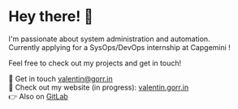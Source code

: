# Hey there! 👋

I'm passionate about system administration and automation.  
Currently applying for a SysOps/DevOps internship at Capgemini !

Feel free to check out my projects and get in touch!

📨 Get in touch [valentin@gorr.in](mailto:valentin@gorr.in)  
💽 Check out my website (in progress): [valentin.gorr.in](https://valentin.gorr.in)  
👉 Also on [GitLab](https://gitlab.gorr.in/h33n0k)  
